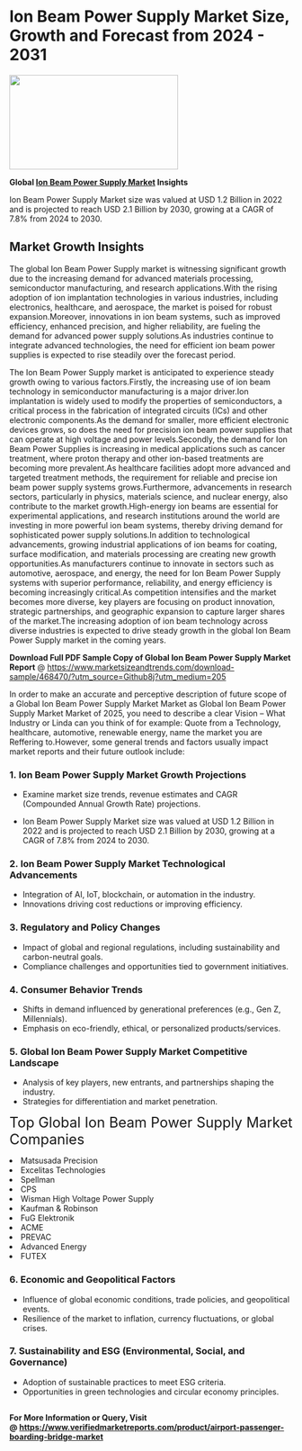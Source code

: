 <H1>Ion Beam Power Supply Market Size, Growth and Forecast from 2024 - 2031</H1><img class="aligncenter size-medium wp-image-584254" src="https://thirdeyenews.in/wp-content/uploads/2024/09/Global-Market-Research-300x168.jpeg" alt="" width="300" height="168" /><p><strong>Global&nbsp;<a href="https://www.marketsizeandtrends.com/download-sample/468470/?utm_source=Github8j?utm_medium=205">Ion Beam Power Supply Market</a> Insights</strong></p><p>Ion Beam Power Supply Market size was valued at USD 1.2 Billion in 2022 and is projected to reach USD 2.1 Billion by 2030, growing at a CAGR of 7.8% from 2024 to 2030.</p><p><h2>Market Growth Insights</h2> <p>The global Ion Beam Power Supply market is witnessing significant growth due to the increasing demand for advanced materials processing, semiconductor manufacturing, and research applications.With the rising adoption of ion implantation technologies in various industries, including electronics, healthcare, and aerospace, the market is poised for robust expansion.Moreover, innovations in ion beam systems, such as improved efficiency, enhanced precision, and higher reliability, are fueling the demand for advanced power supply solutions.As industries continue to integrate advanced technologies, the need for efficient ion beam power supplies is expected to rise steadily over the forecast period.</p> <p>The Ion Beam Power Supply market is anticipated to experience steady growth owing to various factors.Firstly, the increasing use of ion beam technology in semiconductor manufacturing is a major driver.Ion implantation is widely used to modify the properties of semiconductors, a critical process in the fabrication of integrated circuits (ICs) and other electronic components.As the demand for smaller, more efficient electronic devices grows, so does the need for precision ion beam power supplies that can operate at high voltage and power levels.Secondly, the demand for Ion Beam Power Supplies is increasing in medical applications such as cancer treatment, where proton therapy and other ion-based treatments are becoming more prevalent.As healthcare facilities adopt more advanced and targeted treatment methods, the requirement for reliable and precise ion beam power supply systems grows.Furthermore, advancements in research sectors, particularly in physics, materials science, and nuclear energy, also contribute to the market growth.High-energy ion beams are essential for experimental applications, and research institutions around the world are investing in more powerful ion beam systems, thereby driving demand for sophisticated power supply solutions.In addition to technological advancements, growing industrial applications of ion beams for coating, surface modification, and materials processing are creating new growth opportunities.As manufacturers continue to innovate in sectors such as automotive, aerospace, and energy, the need for Ion Beam Power Supply systems with superior performance, reliability, and energy efficiency is becoming increasingly critical.As competition intensifies and the market becomes more diverse, key players are focusing on product innovation, strategic partnerships, and geographic expansion to capture larger shares of the market.The increasing adoption of ion beam technology across diverse industries is expected to drive steady growth in the global Ion Beam Power Supply market in the coming years.</p> <p><span class=""><strong>Download Full PDF Sample Copy of Global Ion Beam Power Supply Market Report</strong> @ <a href="https://www.marketsizeandtrends.com/download-sample/468470/?utm_source=Github8j?utm_medium=205" target="_blank">https://www.marketsizeandtrends.com/download-sample/468470/?utm_source=Github8j?utm_medium=205</a></span></p><p>In order to make an accurate and perceptive description of future scope of a Global&nbsp;Ion Beam Power Supply Market Market as Global&nbsp;Ion Beam Power Supply Market Market of 2025, you need to describe a clear Vision &ndash; What Industry or Linda can you think of for example: Quote from a Technology, healthcare, automotive, renewable energy, name the market you are Reffering to.However, some general trends and factors usually impact market reports and their future outlook include:</p><h3>1.&nbsp;<strong>Ion Beam Power Supply Market Growth Projections</strong></h3><ul><li>Examine market size trends, revenue estimates and CAGR (Compounded Annual Growth Rate) projections.</li><li><p>Ion Beam Power Supply Market size was valued at USD 1.2 Billion in 2022 and is projected to reach USD 2.1 Billion by 2030, growing at a CAGR of 7.8% from 2024 to 2030.</p></li></ul><h3>2.&nbsp;<strong>Ion Beam Power Supply Market Technological Advancements</strong></h3><ul><li>Integration of AI, IoT, blockchain, or automation in the industry.</li><li>Innovations driving cost reductions or improving efficiency.</li></ul><h3>3.&nbsp;<strong>Regulatory and Policy Changes</strong></h3><ul><li>Impact of global and regional regulations, including sustainability and carbon-neutral goals.</li><li>Compliance challenges and opportunities tied to government initiatives.</li></ul><h3>4.&nbsp;<strong>Consumer Behavior Trends</strong></h3><ul><li>Shifts in demand influenced by generational preferences (e.g., Gen Z, Millennials).</li><li>Emphasis on eco-friendly, ethical, or personalized products/services.</li></ul><h3>5.&nbsp;<strong>Global Ion Beam Power Supply Market Competitive Landscape</strong></h3><ul><li>Analysis of key players, new entrants, and partnerships shaping the industry.</li><li>Strategies for differentiation and market penetration.</li></ul><p data-pm-slice="1 1 []"><span style="color: inherit; font-family: inherit; font-size: 25px;">Top Global Ion Beam Power Supply Market Companies</span></p><div class="" data-test-id=""><p><li>Matsusada Precision</li><li> Excelitas Technologies</li><li> Spellman</li><li> CPS</li><li> Wisman High Voltage Power Supply</li><li> Kaufman & Robinson</li><li> FuG Elektronik</li><li> ACME</li><li> PREVAC</li><li> Advanced Energy</li><li> FUTEX</li></p></div><h3>6.&nbsp;<strong>Economic and Geopolitical Factors</strong></h3><ul><li>Influence of global economic conditions, trade policies, and geopolitical events.</li><li>Resilience of the market to inflation, currency fluctuations, or global crises.</li></ul><h3>7.&nbsp;<strong>Sustainability and ESG (Environmental, Social, and Governance)</strong></h3><ul><li>Adoption of sustainable practices to meet ESG criteria.</li><li>Opportunities in green technologies and circular economy principles.</li></ul><h2><strong style="font-size: 14px;">For More Information or Query, Visit @&nbsp;</strong><a style="background-color: #ffffff; font-size: 14px;" href="https://www.marketsizeandtrends.com/report/ion-beam-power-supply-market/" target="_blank">https://www.verifiedmarketreports.com/product/airport-passenger-boarding-bridge-market</a></h2>